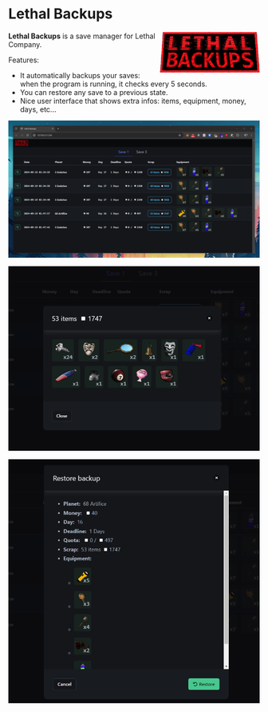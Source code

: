 # Lethal Backups

<img align="right" width="200px" src="vue/src/assets/lethal_backups.png">

**Lethal Backups** is a save manager for Lethal Company.  

Features:  
- It automatically backups your saves: when the program is running, it checks every 5 seconds.
- You can restore any save to a previous state.
- Nice user interface that shows extra infos: items, equipment, money, days, etc...

![lethal_backups_screenshot_1.png](doc/lethal_backups_screenshot_1.png)

![lethal_backups_screenshot_2.png](doc/lethal_backups_screenshot_2.png)

![lethal_backups_screenshot_3.png](doc/lethal_backups_screenshot_3.png)

